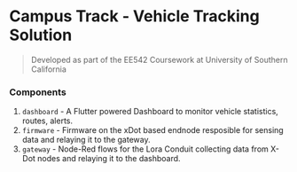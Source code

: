 # Campus Track - Vehicle Tracking Solution


> Developed as part of the EE542 Coursework at University of Southern California

### Components

1. `dashboard` - A Flutter powered Dashboard to monitor vehicle statistics, routes, alerts.
2. `firmware` - Firmware on the xDot based endnode resposible for sensing data and relaying it to the gateway.
3. `gateway` - Node-Red flows for the Lora Conduit collecting data from X-Dot nodes and relaying it to the dashboard.
